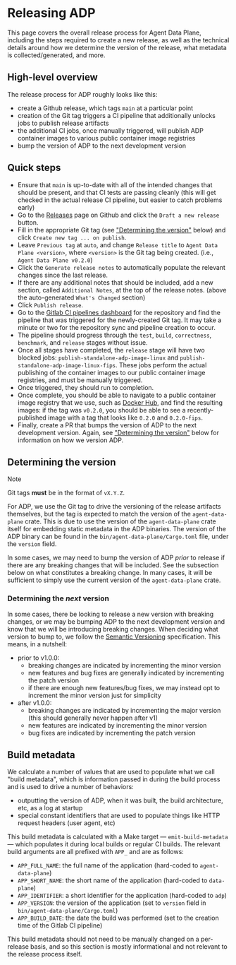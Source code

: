 # Releasing ADP

This page covers the overall release process for Agent Data Plane, including the steps required to create a new release,
as well as the technical details around how we determine the version of the release, what metadata is
collected/generated, and more.

## High-level overview

The release process for ADP roughly looks like this:

- create a Github release, which tags `main` at a particular point
- creation of the Git tag triggers a CI pipeline that additionally unlocks jobs to publish release artifacts
- the additional CI jobs, once manually triggered, will publish ADP container images to various public container image registries
- bump the version of ADP to the next development version

## Quick steps

- Ensure that `main` is up-to-date with all of the intended changes that should be present, and that CI tests are
  passing cleanly (this will get checked in the actual release CI pipeline, but easier to catch problems early)
- Go to the [Releases](https://github.com/DataDog/saluki/releases) page on Github and click the `Draft a new release`
  button.
- Fill in the appropriate Git tag (see ["Determining the version"](#determining-the-version) below) and click
  `Create new tag ... on publish`.
- Leave `Previous tag` at `auto`, and change `Release title` to `Agent Data Plane <version>`, where `<version>` is the
  Git tag being created. (i.e., `Agent Data Plane v0.2.0`)
- Click the `Generate release notes` to automatically populate the relevant changes since the last release.
- If there are any additional notes that should be included, add a new section, called `Additional Notes`, at the top of
  the release notes. (above the auto-generated `What's Changed` section)
- Click `Publish release`.
- Go to the [Gitlab CI pipelines dashboard](https://gitlab.ddbuild.io/DataDog/saluki/-/pipelines) for the repository and
  find the pipeline that was triggered for the newly-created Git tag. It may take a minute or two for the repository
  sync and pipeline creation to occur.
- The pipeline should progress through the `test`, `build`, `correctness`, `benchmark`, and `release` stages without
  issue.
- Once all stages have completed, the `release` stage will have two blocked jobs: `publish-standalone-adp-image-linux` and
  `publish-standalone-adp-image-linux-fips`. These jobs perform the actual publishing of the container images to our public
  container image registries, and must be manually triggered.
- Once triggered, they should run to completion.
- Once complete, you should be able to navigate to a public container image registry that we use, such as
  [Docker Hub](https://hub.docker.com/r/datadog/agent-data-plane/tags), and find the resulting images: if the tag was
  `v0.2.0`, you should be able to see a recently-published image with a tag that looks like `0.2.0` and `0.2.0-fips`.
- Finally, create a PR that bumps the version of ADP to the next development version. Again, see
  ["Determining the version"](#determining-the-version) below for information on how we version ADP.

## Determining the version

> [!NOTE]
> Git tags **must** be in the format of `vX.Y.Z`.

For ADP, we use the Git tag to drive the versioning of the release artifacts themselves, but the tag is expected to match
the version of the `agent-data-plane` crate. This is due to use the version of the `agent-data-plane` crate itself for embedding
static metadata in the ADP binaries. The version of the ADP binary can be found in the `bin/agent-data-plane/Cargo.toml` file,
under the `version` field.

In some cases, we may need to bump the version of ADP _prior_ to release if there are any breaking changes that will be included.
See the subsection below on what constitutes a breaking change. In many cases, it will be sufficient to simply use the current
version of the `agent-data-plane` crate.

### Determining the _next_ version

In some cases, there be looking to release a new version with breaking changes, or we may be bumping ADP to the next development
version and know that we will be introducing breaking changes. When deciding what version to bump to, we follow the
[Semantic Versioning](https://semver.org/) specification. This means, in a nutshell:

- prior to v1.0.0:
    - breaking changes are indicated by incrementing the minor version
    - new features and bug fixes are generally indicated by incrementing the patch version
    - if there are enough new features/bug fixes, we may instead opt to increment the minor version just for simplicity
- after v1.0.0:
    - breaking changes are indicated by incrementing the major version (this should generally never happen after v1)
    - new features are indicated by incrementing the minor version
    - bug fixes are indicated by incrementing the patch version

## Build metadata

We calculate a number of values that are used to populate what we call "build metadata", which is information passed in
during the build process and is used to drive a number of behaviors:

- outputting the version of ADP, when it was built, the build architecture, etc, as a log at startup
- special constant identifiers that are used to populate things like HTTP request headers (user agent, etc)

This build metadata is calculated with a Make target — `emit-build-metadata` — which populates it during local builds or
regular CI builds. The relevant build arguments are all prefixed with `APP_` and are as follows:

- `APP_FULL_NAME`: the full name of the application (hard-coded to `agent-data-plane`)
- `APP_SHORT_NAME`: the short name of the application (hard-coded to `data-plane`)
- `APP_IDENTIFIER`: a short identifier for the application (hard-coded to `adp`)
- `APP_VERSION`: the version of the application (set to `version` field in `bin/agent-data-plane/Cargo.toml`)
- `APP_BUILD_DATE`: the date the build was performed (set to the creation time of the Gitlab CI pipeline)

This build metadata should not need to be manually changed on a per-release basis, and so this section is mostly
informational and not relevant to the release process itself.
